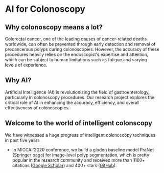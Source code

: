 # AI for Colonoscopy

## Why colonoscopy means a lot? 

Colorectal cancer, one of the leading causes of cancer-related deaths worldwide, can often be prevented through early detection and removal of precancerous polyps during colonoscopies. However, the accuracy of these procedures heavily relies on the endoscopist's expertise and attention, which can be subject to human limitations such as fatigue and varying levels of experience.

## Why AI?

Artificial Intelligence (AI) is revolutionizing the field of gastroenterology, particularly in colonoscopy procedures. Our research project explores the critical role of AI in enhancing the accuracy, efficiency, and overall effectiveness of colonoscopies. 

## Welcome to the world of intelligent colonscopy

We have witnessed a huge progress of intelligent colonoscopy techniques in past five years

- In MICCAI'2020 conference, we build a gloden baseline model PraNet ([Springer page](https://link.springer.com/chapter/10.1007/978-3-030-59725-2_26)) for image-level polyp segmentation, which is pretty popular in the research community and received more than 1100+ citations ([Google Scholar](https://scholar.google.com/citations?view_op=view_citation&hl=en&user=kakwJ5QAAAAJ&authuser=1&citation_for_view=kakwJ5QAAAAJ:_B80troHkn4C)) and 400+ stars ([GitHub](https://github.com/DengPingFan/PraNet)).
